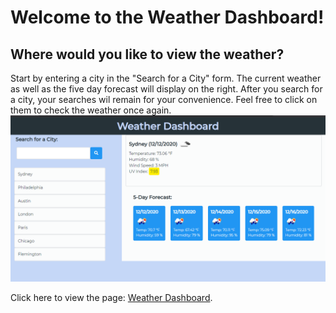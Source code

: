 # Welcome to the Weather Dashboard! <br>
## Where would you like to view the weather?
Start by entering a city in the "Search for a City" form.
The current weather as well as the five day forecast will display on the right.
After you search for a city, your searches wil remain for your convenience.
Feel free to click on them to check the weather once again.
![webpage image](./assets/images/weather-dashboard.png) <br>

Click here to view the page: [Weather Dashboard](https://raestichter.github.io/weather-dashboard/).